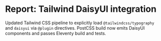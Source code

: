 # Report: Tailwind DaisyUI integration

Updated Tailwind CSS pipeline to explicitly load `@tailwindcss/typography` and
`daisyui` via `@plugin` directives. PostCSS build now emits DaisyUI components
and passes Eleventy build and tests.
